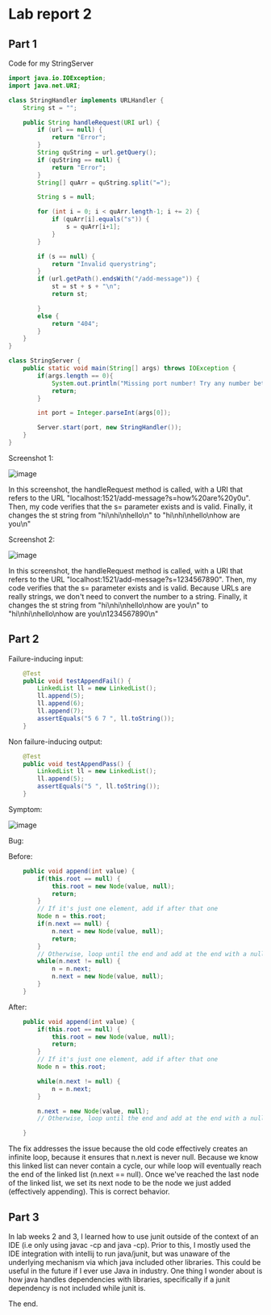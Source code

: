 # Lab report 2

## Part 1
Code for my StringServer
```java
import java.io.IOException;
import java.net.URI;

class StringHandler implements URLHandler {
    String st = "";

    public String handleRequest(URI url) {
        if (url == null) {
            return "Error";
        }
        String quString = url.getQuery();
        if (quString == null) {
            return "Error";
        }
        String[] quArr = quString.split("=");

        String s = null;

        for (int i = 0; i < quArr.length-1; i += 2) {
            if (quArr[i].equals("s")) {
                s = quArr[i+1];
            }
        }

        if (s == null) {
            return "Invalid querystring";
        }
        if (url.getPath().endsWith("/add-message")) {
            st = st + s + "\n";
            return st;

        }
        else {
            return "404";
        }
    }
}

class StringServer {
    public static void main(String[] args) throws IOException {
        if(args.length == 0){
            System.out.println("Missing port number! Try any number between 1024 to 49151");
            return;
        }

        int port = Integer.parseInt(args[0]);

        Server.start(port, new StringHandler());
    }
}
```


Screenshot 1:

![image](https://user-images.githubusercontent.com/37094599/214975115-e1a548e9-bd7f-49f8-9704-3e5aa11f763a.png)

In this screenshot, the handleRequest method is called, with a URI that refers to the URL "localhost:1521/add-message?s=how%20are%20y0u". Then, my code verifies that the s= parameter exists and is valid. Finally, it changes the st string from "hi\nhi\nhello\n" to "hi\nhi\nhello\nhow are you\n"

Screenshot 2:

![image](https://user-images.githubusercontent.com/37094599/214975448-6f6dca4a-1c8c-449c-a4c5-c39dd6d273a3.png)

In this screenshot, the handleRequest method is called, with a URI that refers to the URL "localhost:1521/add-message?s=1234567890". Then, my code verifies that the s= parameter exists and is valid. Because URLs are really strings, we don't need to convert the number to a string. Finally, it changes the st string from "hi\nhi\nhello\nhow are you\n" to "hi\nhi\nhello\nhow are you\n1234567890\n"


## Part 2

Failure-inducing input:
```java
    @Test
    public void testAppendFail() {
        LinkedList ll = new LinkedList();
        ll.append(5);
        ll.append(6);
        ll.append(7);
        assertEquals("5 6 7 ", ll.toString());
    }
 ```
 
Non failure-inducing output:
```java
    @Test
    public void testAppendPass() {
        LinkedList ll = new LinkedList();
        ll.append(5);
        assertEquals("5 ", ll.toString());
    }
```

Symptom:

![image](https://user-images.githubusercontent.com/37094599/214989027-dfc54f42-9980-4946-a000-57f6146124db.png)

Bug:

Before:

```java
    public void append(int value) {
        if(this.root == null) {
            this.root = new Node(value, null);
            return;
        }
        // If it's just one element, add if after that one
        Node n = this.root;
        if(n.next == null) {
            n.next = new Node(value, null);
            return;
        }
        // Otherwise, loop until the end and add at the end with a null
        while(n.next != null) {
            n = n.next;
            n.next = new Node(value, null);
        }
    }
```

After:

```java
    public void append(int value) {
        if(this.root == null) {
            this.root = new Node(value, null);
            return;
        }
        // If it's just one element, add if after that one
        Node n = this.root;

        while(n.next != null) {
            n = n.next;
        }

        n.next = new Node(value, null);
        // Otherwise, loop until the end and add at the end with a null

    }
```

The fix addresses the issue because the old code effectively creates an infinite loop, because it ensures that n.next is never null. Because we know this linked list can never contain a cycle, our while loop will eventually reach the end of the linked list (n.next == null). Once we've reached the last node of the linked list, we set its next node to be the node we just added (effectively appending). This is correct behavior.

## Part 3

In lab weeks 2 and 3, I learned how to use junit outside of the context of an IDE (i.e only using javac -cp and java -cp). Prior to this, I mostly used the IDE integration with intellij to run java/junit, but was unaware of the underlying mechanism via which java included other libraries. This could be useful in the future if I ever use Java in industry. One thing I wonder about is how java handles dependencies with libraries, specifically if a junit dependency is not included while junit is.

The end.
